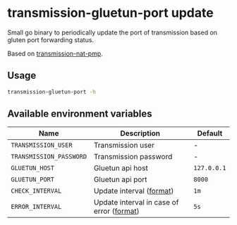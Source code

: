 # transmission-gluetun-port update

Small go binary to periodically update the port of transmission based on gluten port forwarding status.

Based on [transmission-nat-pmp](https://github.com/jordanpotter/transmission-nat-pmp).

## Usage

```bash
transmission-gluetun-port -h
```

## Available environment variables

| Name | Description | Default |
|------|-------------|---------|
| `TRANSMISSION_USER` | Transmission user | - |
| `TRANSMISSION_PASSWORD` | Transmission password | - |
| `GLUETUN_HOST` | Gluetun api host | `127.0.0.1` |
| `GLUETUN_PORT` | Gluetun api port | `8000` |
| `CHECK_INTERVAL` | Update interval ([format](https://pkg.go.dev/time#ParseDuration)) | `1m` |
| `ERROR_INTERVAL` | Update interval in case of error ([format](https://pkg.go.dev/time#ParseDuration)) | `5s` |
